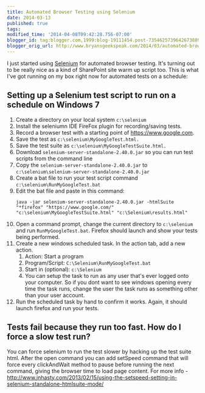 ```yaml
---
title: Automated Browser Testing using Selenium
date: 2014-03-13
published: true
tags: 
modified_time: '2014-04-08T09:42:28.756-07:00'
blogger_id: tag:blogger.com,1999:blog-19111454.post-7354625739642673889
blogger_orig_url: http://www.bryansgeekspeak.com/2014/03/automated-browser-testing-using-selenium.html
---
```


I just started using <a href="http://docs.seleniumhq.org/">Selenium</a> for automated browser testing. It's turning out to be really nice as a kind of SharePoint site warm up script too.  This is what I've got running on my box right now for automated tests on a schedule:

## Setting up a Selenium test script to run on a schedule on Windows 7

1. Create a directory on your local system `c:\selenium`
1. Install the seleniumn IDE FireFox plugin for recording/saving tests.
1. Record a browser test with a starting point of https://www.google.com.
1. Save the test as `c:\selenium\MyGoogleTest.html.`
1. Save the test suite as `c:\selenium\MyGoogleTestSuite.html.`
1. Download `selenium-server-standalone-2.40.0.jar` so you can run test scripts from the command line
1. Copy the `selenium-server-standalone-2.40.0.jar` to `c:\selenium\selenium-server-standalone-2.40.0.jar`
1. Create a bat file to run your test script command `c:\selenium\RunMyGoogleTest.bat`
1. Edit the bat file and paste in this command: 
    ```batch{codeTitle: "RunMyGoogleTest.bat"}
    java -jar selenium-server-standalone-2.40.0.jar -htmlSuite "*firefox" "https://www.google.com/" "c:\selenium\MyGoogleTestSuite.html" "c:\Selenium\results.html" 
    ```
1. Open a command prompt, change the current directory to `c:\selenium` and run `RunMyGoogleTest.bat`. Firefox should launch and show your tests being performed. 
1. Create a new windows scheduled task. In the action tab, add a new action. 
    1. Action: Start a program
    1. Program/Script: `C:\Selenium\RunMyGoogleTest.bat`
    1. Start in (optional): `c:\Selenium`
    1. You can setup the task to run as any user that's ever logged onto your computer. So if you dont want to see windows opening every time the task runs, change the user the task runs as something other than your user account.
1. Run the scheduled task by hand to confirm it works.  Again, it should launch firefox and run your tests.

## Tests fail because they run too fast. How do I force a slow test run?
You can force selenium to run the test slower by hacking up the test suite html. After the open command you can add setSpeed command that will force every clickAndWait method to pause before running the next command, giving the browser time to load page content. For more info - http://www.jnhasty.com/2013/02/15/using-the-setspeed-setting-in-selenium-standalone-htmlsuite-mode/
